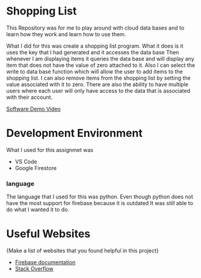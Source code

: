 # Shopping List
This Repository was for me to play around with cloud data bases and to learn how they work and learn how to use them.

What I did for this was create a shopping list program. What it does
is it uses the key that I had generated and it accesses the data base
Then whenever I am displaying items it queries the data base and will
display any item that does not have the value of zero attached to it.
Also I can select the write to data base function which will allow the 
user to add items to the shopping list. I can also remove items from the 
shopping list by setting the value associated with it to zero. There are also
the ability to have multiple users where each user will only have access to the
data that is associated with their account.

[Software Demo Video](http://youtube.link.goes.here)

# Development Environment

What I used for this assignmet was
* VS Code
* Google Firestore

### language
The language that I used for this was python. Even though python does not have the
most support for firebase because it is outdated It was still able to do what
I wanted it to do.

# Useful Websites

{Make a list of websites that you found helpful in this project}
* [Firebase documentation](https://firebase.google.com/docs/firestore)
* [Stack Overflow](https://stackoverflow.com)
